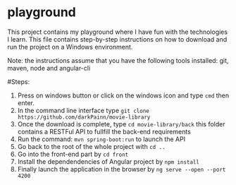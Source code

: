 # playground

This project contains my playground where I have fun with the technologies I learn.
This file contains step-by-step instructions on how to download and run the project on a Windows environment.

Note: the instructions assume that you have the following tools installed: git, maven, node and angular-cli

#Steps:

1. Press on windows button or click on the windows icon and type `cmd` then enter.
2. In the command line interface type `git clone https://github.com/darkPainn/movie-library`
3. Once the download is complete, type `cd movie-library/back` this folder contains a RESTFul API to fullfill the back-end requirements
4. Run the command: `mvn spring-boot:run` to launch the API
5. Go back to the root of the whole project with `cd ..`
6. Go into the front-end part by `cd front`
7. Install the dependendencies of Angular project by `npm install`
8. Finally launch the application in the browser by `ng serve --open --port 4200`
